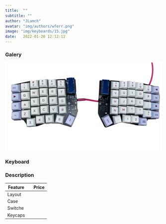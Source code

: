 ```yaml
---
title:  ""
subtitle: ""
author: "JLamch"
avatar: "img/authors/wferr.png"
image: "img/keyboards/15.jpg"
date:   2022-01-20 12:12:12
---
```

### Galery
![](img/keyboards/15.png)
 
### Keyboard


### Description


|   Feature     |               | Price  |
| ------------- |:-------------:| -----: |
| Layout        |       |        |
| Case          |       |        |
| Switche       |       |        |
| Keycaps       |       |        |
